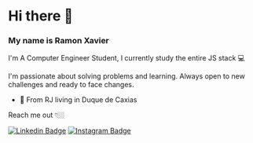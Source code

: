 # Hi there 👋


### My name is Ramon Xavier

I'm A Computer Engineer Student, I currently study the entire JS stack 💻

I'm passionate about solving problems and learning. Always open to new challenges and ready to face changes.

- 📍 From RJ living in Duque de Caxias 

Reach me out 👇🏼

[![Linkedin Badge](https://img.shields.io/badge/-LinkedIn-blue?style=flat-square&logo=Linkedin&logoColor=white&link=https://www.linkedin.com/in/ramonxm/)](https://www.linkedin.com/in/ramonxm/) [![Instagram Badge](https://img.shields.io/badge/-Instagram-violet?style=flat-square&logo=Instagram&logoColor=white&link=https://www.instagram.com/ramonxm/)](https://www.instagram.com/ramonxm/)
